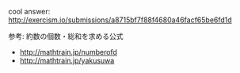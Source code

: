 cool answer: <http://exercism.io/submissions/a8715bf7f88f4680a46facf65be6fd1d>

参考: 約数の個数・総和を求める公式

- <http://mathtrain.jp/numberofd>
- <http://mathtrain.jp/yakusuwa>
